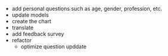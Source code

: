 - add personal questions such as age, gender, profession, etc.
- update models
- create the chart
- translate
- add feedback survey
- refactor
  - optimize question upddate